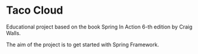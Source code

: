 # Taco Cloud
Educational project based on the book Spring In Action 6-th edition by
Craig Walls.

The aim of the project is to get started with Spring Framework. 
